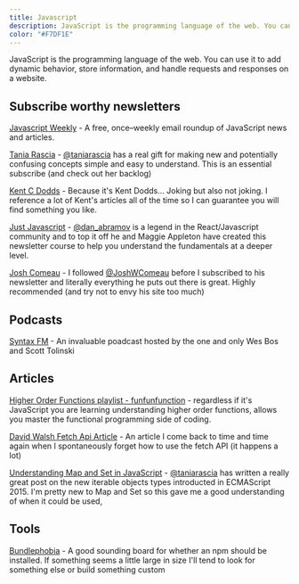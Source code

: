 ```yaml
---
title: Javascript
description: JavaScript is the programming language of the web. You can use it to add dynamic behavior, store information, and handle requests and responses on a website.
color: "#F7DF1E"
---
```


JavaScript is the programming language of the web. You can use it to add dynamic behavior, store information, and handle requests and responses on a website.

## Subscribe worthy newsletters

[Javascript Weekly](https://javascriptweekly.com/) - A free, once–weekly email roundup of JavaScript news and articles.

[Tania Rascia](https://www.taniarascia.com/) - [@taniarascia](https://twitter.com/taniarascia) has a real gift for making new and potentially confusing concepts simple and easy to understand. This is an essential subscribe (and check out her backlog)

[Kent C Dodds](https://kentcdodds.com/subscribe/) - Because it's Kent Dodds... Joking but also not joking. I reference a lot of Kent's articles all of the time so I can guarantee you will find something you like.

[Just Javascript](https://justjavascript.com/) - [@dan_abramov](https://twitter.com/dan_abramov) is a legend in the React/Javascript community and to top it off he and Maggie Appleton have created this newsletter course to help you understand the fundamentals at a deeper level.

[Josh Comeau](https://joshwcomeau.com/) - I followed [@JoshWComeau](https://twitter.com/JoshWComeau) before I subscribed to his newsletter and literally everything he puts out there is great. Highly recommended (and try not to envy his site too much)

## Podcasts

[Syntax FM](https://syntax.fm/) - An invaluable poadcast hosted by the one and only Wes Bos and Scott Tolinski

## Articles

[Higher Order Functions playlist - funfunfunction](https://www.youtube.com/watch?v=BMUiFMZr7vk&list=PL0zVEGEvSaeEd9hlmCXrk5yUyqUag-n84) - regardless if it's JavaScript you are learning understanding higher order functions, allows you master the functional programming side of coding.

[David Walsh Fetch Api Article](https://davidwalsh.name/fetch) - An article I come back to time and time again when I spontaneously forget how to use the fetch API (it happens a lot)

[Understanding Map and Set in JavaScript](https://www.taniarascia.com/understanding-map-and-set-javascript/) - [@taniarascia](https://twitter.com/taniarascia) has written a really great post on the new iterable objects types introducted in ECMAScript 2015. I'm pretty new to Map and Set so this gave me a good understanding of when it could be used,

## Tools

[Bundlephobia](https://bundlephobia.com/) - A good sounding board for whether an npm should be installed. If something seems a little large in size I'll tend to look for something else or build something custom
